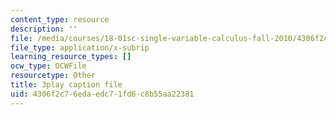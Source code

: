 ```yaml
---
content_type: resource
description: ''
file: /media/courses/18-01sc-single-variable-calculus-fall-2010/4306f2c76edaedc71fd6c8b55aa22381_uc4xJsi99bk.srt
file_type: application/x-subrip
learning_resource_types: []
ocw_type: OCWFile
resourcetype: Other
title: 3play caption file
uid: 4306f2c7-6eda-edc7-1fd6-c8b55aa22381
---
```

